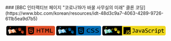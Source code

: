 <br />
### [BBC 인터랙티브 페이지 "코로나19가 바꿀 사무실의 미래" 클론 코딩](https://www.bbc.com/korean/resources/idt-48d3c9a7-4063-4289-9726-611b5ea9d7b5)
<br />
<p align="center">
    <img src="https://github.com/seol-yu/TIL/blob/master/images/html-badge-logo.png?raw=true" height=30 />
    <img src="https://github.com/seol-yu/TIL/blob/master/images/css-badge-logo.png?raw=true" height=30 />
    <a href="https://github.com/seol-yu/TIL/tree/master/JavaScript" target="_blank"><img src="https://github.com/seol-yu/TIL/blob/master/images/javascript-badge-logo.png?raw=true" height=30 /></a>
</p>
<br/>